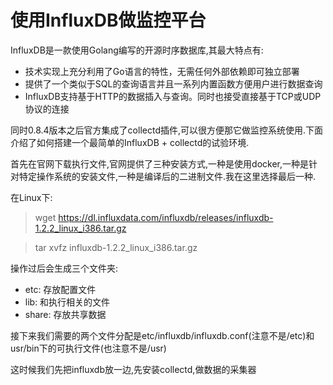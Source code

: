 # 使用InfluxDB做监控平台

InfluxDB是一款使用Golang编写的开源时序数据库,其最大特点有:

- 技术实现上充分利用了Go语言的特性，无需任何外部依赖即可独立部署
- 提供了一个类似于SQL的查询语言并且一系列内置函数方便用户进行数据查询
- InfluxDB支持基于HTTP的数据插入与查询。同时也接受直接基于TCP或UDP协议的连接

同时0.8.4版本之后官方集成了collectd插件,可以很方便那它做监控系统使用.下面介绍了如何搭建一个最简单的InfluxDB + collectd的试验环境.


首先在官网下载执行文件,官网提供了三种安装方式,一种是使用docker,一种是针对特定操作系统的安装文件,一种是编译后的二进制文件.我在这里选择最后一种.

在Linux下:

> wget https://dl.influxdata.com/influxdb/releases/influxdb-1.2.2_linux_i386.tar.gz

> tar xvfz influxdb-1.2.2_linux_i386.tar.gz

操作过后会生成三个文件夹:

- etc: 存放配置文件
- lib: 和执行相关的文件
- share: 存放共享数据

接下来我们需要的两个文件分配是etc/influxdb/influxdb.conf(注意不是/etc)和usr/bin下的可执行文件(也注意不是/usr)


这时候我们先把influxdb放一边,先安装collectd,做数据的采集器

   